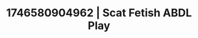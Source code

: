 ---
categories:
- Flushed cheeks
- AI-generated
- Gothic romance
- Flushed skin
- Ethical porn
- ASMR
- Cosplay
- Lover's breath
image: /assets/images/1746580904962.jpg
layout: post
seo:
  description: Featured content with artistic ABDL Play, Scat Fetish. HD images available.
  keywords: ABDL Play, Scat Fetish
  og_image: /assets/images/1746580904962.jpg
  schema_type: VisualArtwork
tags:
- ABDL Play
- '#1746580904962'
- Scat Fetish
title: 1746580904962 | Scat Fetish ABDL Play
---